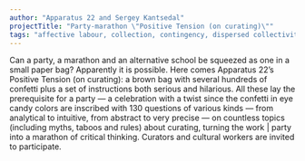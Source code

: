 ```yaml
---
author: "Apparatus 22 and Sergey Kantsedal"
projectTitle: "Party-marathon \"Positive Tension (on curating)\""
tags: "affective labour, collection, contingency, dispersed collectivity, exploitation of hidden motivation, irla: an ideal rejection letter to an artist, practices of ourselves, protocols of self-organisation, quick knowledge, tongue and teeth of creativity, yesterday's unalienated celebration"
---
```

Can a party, a marathon and an alternative school be squeezed as one in a small paper bag? Apparently it is possible. Here comes Apparatus 22’s Positive Tension (on curating): a brown bag with several hundreds of confetti plus a set of instructions both serious and hilarious. All these lay the prerequisite for a party — a celebration with a twist since the confetti in eye candy colors are inscribed with 130 questions of various kinds — from analytical to intuitive, from abstract to very precise — on countless topics (including myths, taboos and rules) about curating, turning the work | party into a marathon of critical thinking. Curators and cultural workers are invited to participate.
